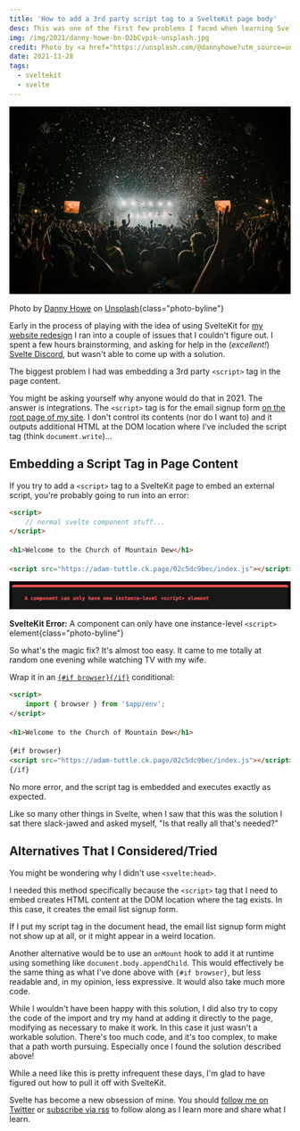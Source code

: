 ```yaml
---
title: 'How to add a 3rd party script tag to a SvelteKit page body'
desc: This was one of the first few problems I faced when learning SvelteKit, and the solution is surprisingly easy!
img: /img/2021/danny-howe-bn-D2bCvpik-unsplash.jpg
credit: Photo by <a href="https://unsplash.com/@dannyhowe?utm_source=unsplash&utm_medium=referral&utm_content=creditCopyText">Danny Howe</a> on <a href="https://unsplash.com/s/photos/party?utm_source=unsplash&utm_medium=referral&utm_content=creditCopyText">Unsplash</a>
date: 2021-11-28
tags:
  - sveltekit
  - svelte
---
```


![A giant crowd at a concert, at night](/img/2021/danny-howe-bn-D2bCvpik-unsplash.jpg)

Photo by <a href="https://unsplash.com/@dannyhowe?utm_source=unsplash&utm_medium=referral&utm_content=creditCopyText">Danny Howe</a> on <a href="https://unsplash.com/s/photos/party?utm_source=unsplash&utm_medium=referral&utm_content=creditCopyText">Unsplash</a>{class="photo-byline"}

Early in the process of playing with the idea of using SvelteKit for [my website redesign][redesign] I ran into a couple of issues that I couldn't figure out. I spent a few hours brainstorming, and asking for help in the (_excellent!_) [Svelte Discord][sveltediscord], but wasn't able to come up with a solution.

The biggest problem I had was embedding a 3rd party `<script>` tag in the page content.

You might be asking yourself why anyone would do that in 2021. The answer is integrations. The `<script>` tag is for the email signup form [on the root page of my site](/#let's-stay-in-touch). I don't control its contents (nor do I want to) and it outputs additional HTML at the DOM location where I've included the script tag (think `documemt.write`)...

## Embedding a Script Tag in Page Content

If you try to add a `<script>` tag to a SvelteKit page to embed an external script, you're probably going to run into an error:

```html
<script>
	// normal svelte component stuff...
</script>

<h1>Welcome to the Church of Mountain Dew</h1>

<script src="https://adam-tuttle.ck.page/02c5dc9bec/index.js"></script>
```

![SvelteKit error message reading, "A component can only have one instance-level <script> element"](/img/2021/sveltekit_script_embed_error.png)

**SvelteKit Error:** A component can only have one instance-level `<script>` element{class="photo-byline"}

So what's the magic fix? It's almost too easy. It came to me totally at random one evening while watching TV with my wife.

Wrap it in an [`{#if browser}{/if}`](https://kit.svelte.dev/docs#modules-$app-env) conditional:

```html
<script>
	import { browser } from '$app/env';
</script>

<h1>Welcome to the Church of Mountain Dew</h1>

{#if browser}
<script src="https://adam-tuttle.ck.page/02c5dc9bec/index.js"></script>
{/if}
```

No more error, and the script tag is embedded and executes exactly as expected.

Like so many other things in Svelte, when I saw that this was the solution I sat there slack-jawed and asked myself, "Is that really all that's needed?"

## Alternatives That I Considered/Tried

You might be wondering why I didn't use `<svelte:head>`.

I needed this method specifically because the `<script>` tag that I need to embed creates HTML content at the DOM location where the tag exists. In this case, it creates the email list signup form.

If I put my script tag in the document head, the email list signup form might not show up at all, or it might appear in a weird location.

Another alternative would be to use an `onMount` hook to add it at runtime using something like `document.body.appendChild`. This would effectively be the same thing as what I've done above with `{#if browser}`, but less readable and, in my opinion, less expressive. It would also take much more code.

While I wouldn't have been happy with this solution, I did also try to copy the code of the import and try my hand at adding it directly to the page, modifying as necessary to make it work. In this case it just wasn't a workable solution. There's too much code, and it's too complex, to make that a path worth pursuing. Especially once I found the solution described above!

While a need like this is pretty infrequent these days, I'm glad to have figured out how to pull it off with SvelteKit.

Svelte has become a new obsession of mine. You should [follow me on Twitter][twitter] or [subscribe via rss][rss] to follow along as I learn more and share what I learn.

[redesign]: /blog/2021/a-bunch-of-changes/
[sveltediscord]: https://discord.gg/svelte
[twitter]: https://twitter.com/adamtuttle
[rss]: /feed/feed.xml
